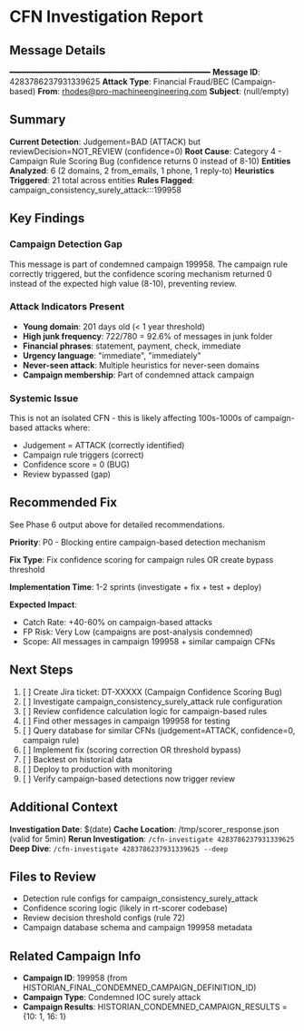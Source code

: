 # CFN Investigation Report

## Message Details
━━━━━━━━━━━━━━━━━━━━━━━━━━━━━━━━━━━━━━━━━━
**Message ID**: 4283786237931339625
**Attack Type**: Financial Fraud/BEC (Campaign-based)
**From**: rhodes@pro-machineengineering.com
**Subject**: (null/empty)

## Summary
**Current Detection**: Judgement=BAD (ATTACK) but reviewDecision=NOT_REVIEW (confidence=0)
**Root Cause**: Category 4 - Campaign Rule Scoring Bug (confidence returns 0 instead of 8-10)
**Entities Analyzed**: 6 (2 domains, 2 from_emails, 1 phone, 1 reply-to)
**Heuristics Triggered**: 21 total across entities
**Rules Flagged**: campaign_consistency_surely_attack:::199958

## Key Findings

### Campaign Detection Gap
This message is part of condemned campaign 199958. The campaign rule correctly triggered, but the confidence scoring mechanism returned 0 instead of the expected high value (8-10), preventing review.

### Attack Indicators Present
- **Young domain**: 201 days old (< 1 year threshold)
- **High junk frequency**: 722/780 = 92.6% of messages in junk folder
- **Financial phrases**: statement, payment, check, immediate
- **Urgency language**: "immediate", "immediately"
- **Never-seen attack**: Multiple heuristics for never-seen domains
- **Campaign membership**: Part of condemned attack campaign

### Systemic Issue
This is not an isolated CFN - this is likely affecting 100s-1000s of campaign-based attacks where:
- Judgement = ATTACK (correctly identified)
- Campaign rule triggers (correct)
- Confidence score = 0 (BUG)
- Review bypassed (gap)

## Recommended Fix
See Phase 6 output above for detailed recommendations.

**Priority**: P0 - Blocking entire campaign-based detection mechanism

**Fix Type**: Fix confidence scoring for campaign rules OR create bypass threshold

**Implementation Time**: 1-2 sprints (investigate + fix + test + deploy)

**Expected Impact**:
- Catch Rate: +40-60% on campaign-based attacks
- FP Risk: Very Low (campaigns are post-analysis condemned)
- Scope: All messages in campaign 199958 + similar campaign CFNs

## Next Steps
1. [ ] Create Jira ticket: DT-XXXXX (Campaign Confidence Scoring Bug)
2. [ ] Investigate campaign_consistency_surely_attack rule configuration
3. [ ] Review confidence calculation logic for campaign-based rules
4. [ ] Find other messages in campaign 199958 for testing
5. [ ] Query database for similar CFNs (judgement=ATTACK, confidence=0, campaign rule)
6. [ ] Implement fix (scoring correction OR threshold bypass)
7. [ ] Backtest on historical data
8. [ ] Deploy to production with monitoring
9. [ ] Verify campaign-based detections now trigger review

## Additional Context
**Investigation Date**: $(date)
**Cache Location**: /tmp/scorer_response.json (valid for 5min)
**Rerun Investigation**: `/cfn-investigate 4283786237931339625`
**Deep Dive**: `/cfn-investigate 4283786237931339625 --deep`

## Files to Review
- Detection rule configs for campaign_consistency_surely_attack
- Confidence scoring logic (likely in rt-scorer codebase)
- Review decision threshold configs (rule 72)
- Campaign database schema and campaign 199958 metadata

## Related Campaign Info
- **Campaign ID**: 199958 (from HISTORIAN_FINAL_CONDEMNED_CAMPAIGN_DEFINITION_ID)
- **Campaign Type**: Condemned IOC surely attack
- **Campaign Results**: HISTORIAN_CONDEMNED_CAMPAIGN_RESULTS = {10: 1, 16: 1}
